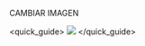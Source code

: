 CAMBIAR IMAGEN

<quick_guide>
![](http://static.energysistem.com/images/manuals/42027/5388b3aa9c273.jpg)
</quick_guide>

